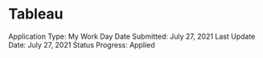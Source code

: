 # Tableau

Application Type: My Work Day
Date Submitted: July 27, 2021
Last Update Date: July 27, 2021
Status Progress: Applied
